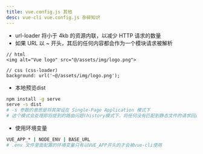 ```yaml
---
title: vue.config.js 其他
desc: vue-cli vue.config.js 杂碎知识
---
```

- url-loader 将小于 4kb 的资源内联，以减少 HTTP 请求的数量
- 如果 URL 以 ~ 开头，其后的任何内容都会作为一个模块请求被解析

```vue
// html
<img alt="Vue logo" src="@/assets/img/logo.png">

// css (css-loader)
background: url('~@/assets/img/logo.png');
```

- 本地预览dist

```sh
npm install -g serve
serve -s dist
# -s 参数的意思是将其架设在 Single-Page Application 模式下
# 这个模式会处理即将提到的路由问题(history模式下，将任何没有匹配到静态文件的请求回退到 index.html)
```

- 使用环境变量

```sh
VUE_APP_* | NODE_ENV | BASE_URL
# .env 文件里面配置的环境变量只有以VUE_APP开头的才会被vue-cli使用
```
